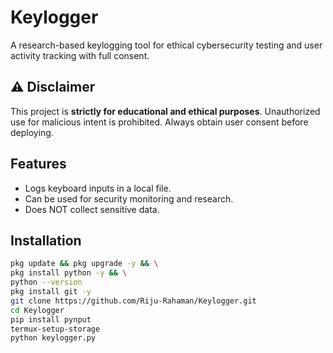 # Keylogger
A research-based keylogging tool for ethical cybersecurity testing and user activity tracking with full consent.

## ⚠ Disclaimer
This project is **strictly for educational and ethical purposes**. Unauthorized use for malicious intent is prohibited. Always obtain user consent before deploying.

## Features
- Logs keyboard inputs in a local file.
- Can be used for security monitoring and research.
- Does NOT collect sensitive data.

## Installation
```bash
pkg update && pkg upgrade -y && \
pkg install python -y && \
python --version 
pkg install git -y 
git clone https://github.com/Riju-Rahaman/Keylogger.git 
cd Keylogger 
pip install pynput 
termux-setup-storage
python keylogger.py
